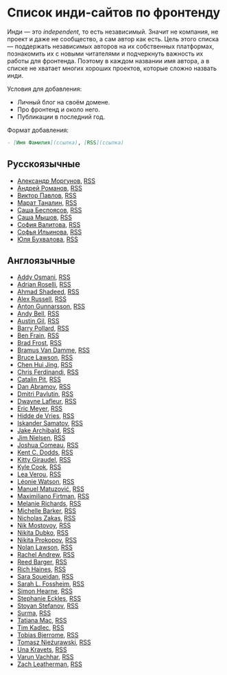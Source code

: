 # Список инди-сайтов по фронтенду

Инди — это _independent,_ то есть независимый. Значит не компания, не проект и даже не сообщество, а сам автор как есть. Цель этого списка — поддержать независимых авторов на их собственных платформах, познакомить их с новыми читателями и подчеркнуть важность их работы для фронтенда. Поэтому в каждом названии имя автора, а в списке не хватает многих хороших проектов, которые сложно назвать инди.

Условия для добавления:

- Личный блог на своём домене.
- Про фронтенд и около него.
- Публикации в последний год.

Формат добавления:

```md
- [Имя Фамилия](ссылка), [RSS](ссылка)
```

## Русскоязычные

- [Александр Моргунов](https://amorgunov.com/), [RSS](https://amorgunov.com/feed/feed.xml)
- [Андрей Романов](https://forweb.dev/ru/blog), [RSS](https://forweb.dev/ru/blog/feed.xml)
- [Виктор Павлов](https://www.master-web.info/), [RSS](https://www.master-web.info/feed/)
- [Марат Таналин](https://tanalin.com/blog/), [RSS](https://tanalin.com/blog/feeds/rss/)
- [Саша Беспоясов](https://bespoyasov.ru/blog/), [RSS](https://bespoyasov.ru/rss.xml)
- [Саша Мышов](https://defront.ru/), [RSS](https://defront.ru/feed/feed.xml)
- [София Валитова](https://ariarzer.dev/), [RSS](https://ariarzer.dev/rss.xml)
- [Софья Ильинова](https://isqua.ru/blog/), [RSS](https://isqua.ru/blog/rss/)
- [Юля Бухвалова](http://css.yoksel.ru/), [RSS](http://css.yoksel.ru/feed.xml)

## Англоязычные

- [Addy Osmani](https://addyosmani.com/), [RSS](https://addyosmani.com/feed.xml)
- [Adrian Roselli](https://adrianroselli.com/), [RSS](https://adrianroselli.com/feed)
- [Ahmad Shadeed](https://ishadeed.com/), [RSS](https://ishadeed.com/feed.xml)
- [Alex Russell](https://infrequently.org/), [RSS](https://infrequently.org/feed/)
- [Anton Gunnarsson](https://antongunnarsson.com/posts), [RSS](https://antongunnarsson.com/rss.xml)
- [Andy Bell](https://piccalil.li/), [RSS](https://piccalil.li/feed.xml)
- [Austin Gil](https://austingil.com/), [RSS](https://austingil.com/feed/)
- [Barry Pollard](https://www.tunetheweb.com/blog/), [RSS](https://www.tunetheweb.com/rss.xml)
- [Ben Frain](https://benfrain.com/blog/), [RSS](https://benfrain.com/feed)
- [Brad Frost](https://bradfrost.com/blog/), [RSS](https://nolanlawson.com/feed/)
- [Bramus Van Damme](https://www.bram.us/), [RSS](https://www.bram.us/feed/)
- [Bruce Lawson](https://www.brucelawson.co.uk/), [RSS](https://www.brucelawson.co.uk/feed/)
- [Chen Hui Jing](https://chenhuijing.com/), [RSS](https://chenhuijing.com/feed.xml)
- [Chris Ferdinandi](https://gomakethings.com/articles/), [RSS](https://gomakethings.com/feed/index.xml)
- [Catalin Pit](https://catalins.tech/), [RSS](https://catalins.tech/rss.xml)
- [Dan Abramov](https://overreacted.io/), [RSS](https://overreacted.io/rss.xml)
- [Dmitri Pavlutin](https://dmitripavlutin.com/), [RSS](https://dmitripavlutin.com/rss.xml)
- [Dwayne Lafleur](https://www.lafoo.com/), [RSS](https://www.lafoo.com/feed/)
- [Eric Meyer](https://meyerweb.com/), [RSS](https://meyerweb.com/eric/thoughts/feed/)
- [Hidde de Vries](https://hiddedevries.nl/en/blog/), [RSS](https://hiddedevries.nl/rss/full/)
- [Iskander Samatov](https://isamatov.com/), [RSS](https://isamatov.com/index.xml)
- [Jake Archibald](https://jakearchibald.com/), [RSS](https://jakearchibald.com/posts.rss)
- [Jim Nielsen](https://blog.jim-nielsen.com/), [RSS](https://blog.jim-nielsen.com/feed.xml)
- [Joshua Comeau](https://www.joshwcomeau.com/), [RSS](https://www.joshwcomeau.com/rss.xml)
- [Kent C. Dodds](https://kentcdodds.com/), [RSS](https://kentcdodds.com/blog/rss.xml)
- [Kitty Giraudel](https://kittygiraudel.com/blog/), [RSS](https://kittygiraudel.com/rss)
- [Kyle Cook](https://blog.webdevsimplified.com/), [RSS](https://blog.webdevsimplified.com/rss.xml)
- [Lea Verou](https://lea.verou.me/), [RSS](https://lea.verou.me/feed/)
- [Léonie Watson](https://tink.uk/), [RSS](https://tink.uk/feed.xml)
- [Manuel Matuzović](https://www.matuzo.at/), [RSS](https://www.matuzo.at/feed_all.xml)
- [Maximiliano Firtman](https://firt.dev/), [RSS](https://firt.dev/feed/feed.xml)
- [Melanie Richards](https://melanie-richards.com/), [RSS](https://melanie-richards.com/feed.xml)
- [Michelle Barker](https://css-irl.info/), [RSS](https://css-irl.info/rss.xml)
- [Nicholas Zakas](https://humanwhocodes.com/), [RSS](https://humanwhocodes.com/feeds/all.xml)
- [Nik Mostovoy](https://xnim.me/blog), [RSS](https://xnim.me/atom)
- [Nikita Dubko](https://mefody.dev/), [RSS](https://mefody.dev/feed/rss.xml)
- [Nikita Prokopov](https://tonsky.me/), [RSS](http://tonsky.me/blog/atom.xml)
- [Nolan Lawson](https://nolanlawson.com/), [RSS](https://nolanlawson.com/feed/)
- [Rachel Andrew](https://rachelandrew.co.uk/archives/), [RSS](https://rachelandrew.co.uk/archives/rss.php)
- [Reed Barger](https://reedbarger.com/), [RSS](https://reedbarger.com/rss/)
- [Rich Haines](https://richardhaines.dev/), [RSS](https://richardhaines.dev/rss.xml)
- [Sara Soueidan](https://www.sarasoueidan.com/blog/), [RSS](https://www.sarasoueidan.com/blog/index.xml)
- [Sarah L. Fossheim](https://fossheim.io/writing/), [RSS](https://fossheim.io/feed.xml)
- [Simon Hearne](https://simonhearne.com/), [RSS](https://simonhearne.com/feed.xml)
- [Stephanie Eckles](https://moderncss.dev/), [RSS](https://moderncss.dev//feed/)
- [Stoyan Stefanov](https://www.phpied.com/), [RSS](https://www.phpied.com/feed/)
- [Surma](https://surma.dev/), [RSS](https://surma.dev/index.xml)
- [Tatiana Mac](https://tatianamac.com/), [RSS](https://tatianamac.com/feed/feed.xml)
- [Tim Kadlec](https://timkadlec.com/remembers/), [RSS](https://timkadlec.com/remembers/atom.xml)
- [Tobias Bjerrome](https://tobiasahlin.com/blog/), [RSS](https://tobiasahlin.com/feed.xml)
- [Tomasz Nieżurawski](https://tomekdev.com/), [RSS](https://tomekdev.com/rss.xml)
- [Una Kravets](https://una.im/), [RSS](https://una.im/feed.xml)
- [Varun Vachhar](https://varun.ca/), [RSS](https://varun.ca/rss.xml)
- [Zach Leatherman](https://www.zachleat.com/), [RSS](https://www.zachleat.com/web/feed/)
